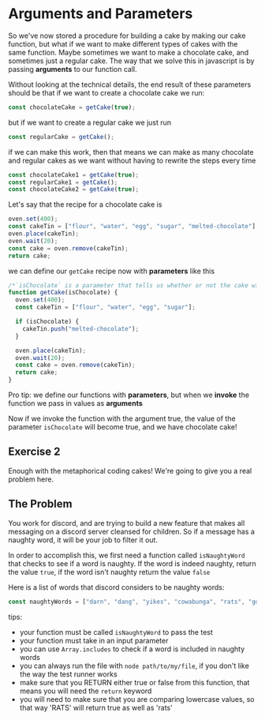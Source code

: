 # Arguments and Parameters

So we've now stored a procedure for building a cake by making our cake function, but what if we want to make different types of cakes with the same function. Maybe sometimes we want to make a chocolate cake, and sometimes just a regular cake. The way that we solve this in javascript is by passing **arguments** to our function call.

Without looking at the technical details, the end result of these parameters should be that if we want to create a chocolate cake we run:

```js
const chocolateCake = getCake(true);
```

but if we want to create a regular cake we just run

```js
const regularCake = getCake();
```

if we can make this work, then that means we can make as many chocolate and regular cakes as we want without having to rewrite the steps every time

```js
const chocolateCake1 = getCake(true);
const regularCake1 = getCake();
const chocolateCake2 = getCake(true);
```

Let's say that the recipe for a chocolate cake is

```js
oven.set(400);
const cakeTin = ["flour", "water", "egg", "sugar", "melted-chocolate"]; // we added chocolate here, not very different other than that
oven.place(cakeTin);
oven.wait(20);
const cake = oven.remove(cakeTin);
return cake;
```

we can define our `getCake` recipe now with **parameters** like this

```js
/*`isChocolate` is a parameter that tells us whether or not the cake will be chocolate */
function getCake(isChocolate) {
  oven.set(400);
  const cakeTin = ["flour", "water", "egg", "sugar"];

  if (isChocolate) {
    cakeTin.push("melted-chocolate");
  }

  oven.place(cakeTin);
  oven.wait(20);
  const cake = oven.remove(cakeTin);
  return cake;
}
```

Pro tip: we define our functions with **parameters**, but when we **invoke** the function we pass in values as **arguments**

Now if we invoke the function with the argument true, the value of the parameter `isChocolate` will become true, and we have chocolate cake!

## Exercise 2

Enough with the metaphorical coding cakes! We're going to give you a real problem here.

## The Problem

You work for discord, and are trying to build a new feature that makes all messaging on a discord server cleansed for children. So if a message has a naughty word, it will be your job to filter it out.

In order to accomplish this, we first need a function called `isNaughtyWord` that checks to see if a word is naughty. If the word is indeed naughty, return the value `true`, if the word isn't naughty return the value `false`

Here is a list of words that discord considers to be naughty words:

```js
const naughtyWords = ["darn", "dang", "yikes", "cowabunga", "rats", "golly"];
```

tips:

- your function must be called `isNaughtyWord` to pass the test
- your function must take in an input parameter
- you can use `Array.includes` to check if a word is included in naughty words
- you can always run the file with `node path/to/my/file`, if you don't like the way the test runner works
- make sure that you RETURN either true or false from this function, that means you will need the `return` keyword
- you will need to make sure that you are comparing lowercase values, so that way 'RATS' will return true as well as 'rats'
